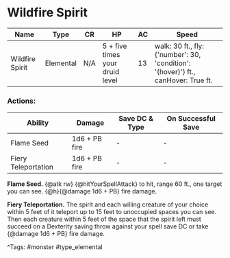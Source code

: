 # Wildfire Spirit

| Name | Type | CR | HP | AC | Speed |
|------|------|----|----|----|-------|
| Wildfire Spirit | Elemental | N/A | 5 + five times your druid level | 13 | walk: 30 ft., fly: {'number': 30, 'condition': '(hover)'} ft., canHover: True ft. |

### Actions:

| Ability | Damage | Save DC & Type | On Successful Save |
|---------|--------|----------------|--------------------|
| Flame Seed | 1d6 + PB fire | - | - |
| Fiery Teleportation | 1d6 + PB fire | - | - |


**Flame Seed.** {@atk rw} {@hitYourSpellAttack} to hit, range 60 ft., one target you can see. {@h}{@damage 1d6 + PB} fire damage.

**Fiery Teleportation.** The spirit and each willing creature of your choice within 5 feet of it teleport up to 15 feet to unoccupied spaces you can see. Then each creature within 5 feet of the space that the spirit left must succeed on a Dexterity saving throw against your spell save DC or take {@damage 1d6 + PB} fire damage.

^Tags: #monster #type_elemental